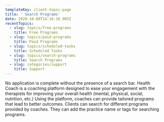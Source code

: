 ```yaml
---
templateKey: client-topic-page
title: ' Search Programs'
date: 2020-10-08T14:16:16.905Z
recentTopics:
  - slug: topics/free-programs
    title: Free Programs
  - slug: topics/paid-programs
    title: Paid Programs
  - slug: topics/scheduled-tasks
    title: Scheduled Tasks
  - slug: topics/search-programs
    title: Search Programs
  - slug: categories/support
    title: Support
---
```

No application is complete without the presence of a search bar. Health Coach is a coaching platform designed to ease your engagement with the therapists for improving your overall health (mental, physical, social, nutrition, etc.) Using the platform, coaches can provide tailored programs that lead to better outcomes. Clients can search for different programs provided by coaches. They can add the practice name or tags for searching programs.
